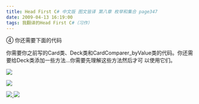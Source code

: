 ```yaml
---
title: Head First C# 中文版 图文皆译 第八章 枚举和集合 page347
date: 2009-04-13 16:19:00
tags: 我翻译的Head First C#（习作）
---
```

④  你还需要下面的代码

你需要你之前写的Card类、Deck类和CardComparer_byValue类的代码。你还需要给Deck类添加一些方法...你需要先理解这些方法然后才可
以使用它们。

![](https://p-blog.csdn.net/images/p_blog_csdn_net/cuipengfei1/EntryImages/20090413/2009-04-13_16-02-28.jpg)

![](https://p-blog.csdn.net/images/p_blog_csdn_net/cuipengfei1/EntryImages/20090413/2009-04-13_16-13-38.jpg)



[ ![](https://profile.csdnimg.cn/5/2/5/3_cuipengfei1)
![](https://g.csdnimg.cn/static/user-reg-year/1x/11.png)
](https://blog.csdn.net/cuipengfei1)





